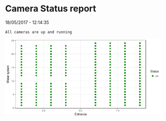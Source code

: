 Camera Status report
================
18/05/2017 - 12:14:35

    All cameras are up and running

![](camreport_files/figure-markdown_github/unnamed-chunk-2-1.png)
